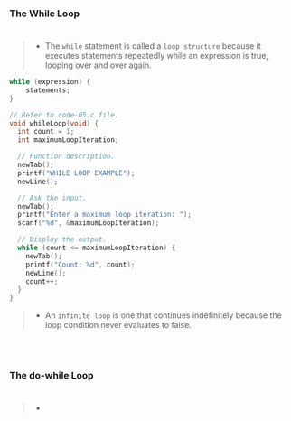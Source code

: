 ### The While Loop
#

> - The `while` statement is called a `loop structure` because it executes
    statements repeatedly while an expression is true, looping over and
    over again.

```c
while (expression) {
    statements;
}
```

```c
// Refer to code-05.c file.
void whileLoop(void) {
  int count = 1;
  int maximumLoopIteration;

  // Function description.
  newTab();
  printf("WHILE LOOP EXAMPLE");
  newLine();

  // Ask the input.
  newTab();
  printf("Enter a maximum loop iteration: ");
  scanf("%d", &maximumLoopIteration);

  // Display the output.
  while (count <= maximumLoopIteration) {
    newTab();
    printf("Count: %d", count);
    newLine();
    count++;
  }
}
```

> - An `infinite loop` is one that continues indefinitely because the
    loop condition never evaluates to false.

<br />
<br />



### The do-while Loop
#

> -
